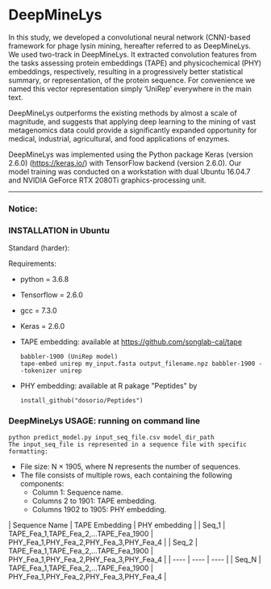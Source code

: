 # DeepMineLys

In this study, we developed a convolutional neural network (CNN)-based framework for phage lysin mining, hereafter referred to as DeepMineLys. We used two-track in DeepMineLys. It extracted convolution features from the tasks assessing protein embeddings (TAPE) and physicochemical (PHY) embeddings, respectively, resulting in a progressively better statistical summary, or representation, of the protein sequence. For convenience we named this vector representation simply ‘UniRep’ everywhere in the main text.

DeepMineLys outperforms the existing methods by almost a scale of magnitude, and suggests that applying deep learning to the mining of vast metagenomics data could provide a significantly expanded opportunity for medical, industrial, agricultural, and food applications of enzymes.

DeepMineLys was implemented using the Python package Keras (version 2.6.0) (https://keras.io/) with TensorFlow backend (version 2.6.0). Our model training was conducted on a workstation with dual Ubuntu 16.04.7 and NVIDIA GeForce RTX 2080Ti graphics-processing unit.

------

### Notice:

### INSTALLATION in Ubuntu

Standard (harder):

Requirements:

* python = 3.6.8

* Tensorflow = 2.6.0

* gcc = 7.3.0

* Keras = 2.6.0


* TAPE embedding: available at https://github.com/songlab-cal/tape

  ```
  babbler-1900 (UniRep model)
  tape-embed unirep my_input.fasta output_filename.npz babbler-1900 --tokenizer unirep
  ``` 

* PHY embedding: available at R pakage "Peptides" by 

  ```
  install_github("dosorio/Peptides")
  ```

  
### DeepMineLys USAGE: running on command line

```
python predict_model.py input_seq_file.csv model_dir_path
The input_seq_file is represented in a sequence file with specific formatting:
```
- File size: N × 1905, where N represents the number of sequences.
- The file consists of multiple rows, each containing the following components:
  - Column 1: Sequence name.
  - Columns 2 to 1901: TAPE embedding.
  - Columns 1902 to 1905: PHY embedding.





| Sequence Name  |   TAPE Embedding    |    PHY embedding   |
| Seq_1 | TAPE_Fea_1,TAPE_Fea_2,...TAPE_Fea_1900 | PHY_Fea_1,PHY_Fea_2,PHY_Fea_3,PHY_Fea_4 |
| Seq_2        |  TAPE_Fea_1,TAPE_Fea_2,...TAPE_Fea_1900     |   PHY_Fea_1,PHY_Fea_2,PHY_Fea_3,PHY_Fea_4    |
| ---- |   ----    |   ----    |
| Seq_N       |    TAPE_Fea_1,TAPE_Fea_2,...TAPE_Fea_1900   | PHY_Fea_1,PHY_Fea_2,PHY_Fea_3,PHY_Fea_4 |







